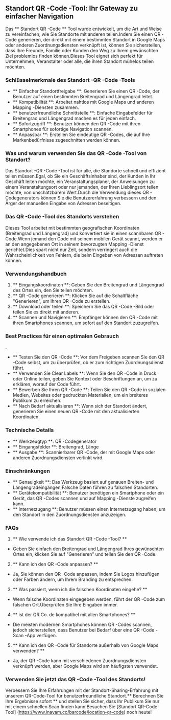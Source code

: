 ## Standort QR -Code -Tool: Ihr Gateway zu einfacher Navigation

Das ** Standort QR -Code ** Tool wurde entwickelt, um die Art und Weise zu vereinfachen, wie Sie Standorte mit anderen teilen.Indem Sie einen QR -Code generieren, der direkt mit einem bestimmten Standort in Google Maps oder anderen Zuordnungsdiensten verknüpft ist, können Sie sicherstellen, dass Ihre Freunde, Familie oder Kunden den Weg zu Ihrem gewünschten Ziel problemlos finden können.Dieses Tool eignet sich perfekt für Unternehmen, Veranstalter oder alle, die ihren Standort mühelos teilen möchten.

### Schlüsselmerkmale des Standort -QR -Code -Tools

- ** Einfacher Standortfreigabe **: Generieren Sie einen QR -Code, der Benutzer auf einen bestimmten Breitengrad und Längengrad leitet.
- ** Kompatibilität **: Arbeitet nahtlos mit Google Maps und anderen Mapping -Diensten zusammen.
- ** benutzerfreundliche Schnittstelle **: Einfache Eingabefelder für Breitengrad und Längengrad machen es für jeden einfach.
- ** Sofortzugriff **: Benutzer können den QR -Code mit ihren Smartphones für sofortige Navigation scannen.
- ** Anpassbar **: Erstellen Sie eindeutige QR -Codes, die auf Ihre Markenbedürfnisse zugeschnitten werden können.

### Was und warum verwenden Sie das QR -Code -Tool von Standort?

Das Standort -QR -Code -Tool ist für alle, die Standorte schnell und effizient teilen müssen.Egal, ob Sie ein Geschäftsinhaber sind, der Kunden in Ihr Geschäft leiten möchte, ein Veranstaltungsplaner, der Anweisungen zu einem Veranstaltungsort oder nur jemanden, der Ihren Lieblingsort teilen möchte, von unschätzbarem Wert.Durch die Verwendung dieses QR -Codegenerators können Sie die Benutzererfahrung verbessern und den Ärger der manuellen Eingabe von Adressen beseitigen.

### Das QR -Code -Tool des Standorts verstehen

Dieses Tool arbeitet mit bestimmten geografischen Koordinaten (Breitengrad und Längengrad) und konvertiert sie in einen scannbaren QR -Code.Wenn jemand den Code mit seinem mobilen Gerät scannt, werden er an den angegebenen Ort in seinem bevorzugten Mapping -Dienst gerichtet.Dies spart nicht nur Zeit, sondern verringert auch die Wahrscheinlichkeit von Fehlern, die beim Eingeben von Adressen auftreten können.

### Verwendungshandbuch

1. ** Eingangskoordinaten **: Geben Sie den Breitengrad und Längengrad des Ortes ein, den Sie teilen möchten.
2. ** QR -Code generieren **: Klicken Sie auf die Schaltfläche "Generieren", um Ihren QR -Code zu erstellen.
3. ** Download oder teilen **: Speichern Sie das QR -Code -Bild oder teilen Sie es direkt mit anderen.
4. ** Scannen und Navigieren **: Empfänger können den QR -Code mit ihren Smartphones scannen, um sofort auf den Standort zuzugreifen.

### Best Practices für einen optimalen Gebrauch

.
- ** Testen Sie den QR -Code **: Vor dem Freigeben scannen Sie den QR -Code selbst, um zu überprüfen, ob er zum richtigen Zuordnungsdienst führt.
- ** Verwenden Sie Clear Labels **: Wenn Sie den QR -Code in Druck oder Online teilen, geben Sie Kontext oder Beschriftungen an, um zu erklären, worauf der Code führt.
- ** Bewerben Sie Ihren QR -Code **: Teilen Sie den QR -Code in sozialen Medien, Websites oder gedruckten Materialien, um ein breiteres Publikum zu erreichen.
- ** Nach Bedarf aktualisieren **: Wenn sich der Standort ändert, generieren Sie einen neuen QR -Code mit den aktualisierten Koordinaten.

### Technische Details

- ** Werkzeugtyp **: QR -Codegenerator
- ** Eingangsfelder **: Breitengrad, Länge
- ** Ausgabe **: Scannierbarer QR -Code, der mit Google Maps oder anderen Zuordnungsdiensten verlinkt wird.

### Einschränkungen

- ** Genauigkeit **: Das Werkzeug basiert auf genauen Breiten- und Längengradeingängen;Falsche Daten führen zu falschen Standorten.
- ** Gerätekompatibilität **: Benutzer benötigen ein Smartphone oder ein Gerät, das QR -Codes scannen und auf Mapping -Dienste zugreifen kann.
- ** Internetzugang **: Benutzer müssen einen Internetzugang haben, um den Standort in den Zuordnungsdiensten anzuzeigen.

### FAQs

1. ** Wie verwende ich das Standort QR -Code -Tool? **
- Geben Sie einfach den Breitengrad und Längengrad Ihres gewünschten Ortes ein, klicken Sie auf "Generieren" und teilen Sie den QR -Code.

2. ** Kann ich den QR -Code anpassen? **
- Ja, Sie können den QR -Code anpassen, indem Sie Logos hinzufügen oder Farben ändern, um Ihrem Branding zu entsprechen.

3. ** Was passiert, wenn ich die falschen Koordinaten eingehe? **
- Wenn falsche Koordinaten eingegeben werden, führt der QR -Code zum falschen Ort.Überprüfen Sie Ihre Eingaben immer.

4. ** ist der QR Co. de kompatibel mit allen Smartphones? **
- Die meisten modernen Smartphones können QR -Codes scannen, jedoch sicherstellen, dass Benutzer bei Bedarf über eine QR -Code -Scan -App verfügen.

5. ** Kann ich den QR -Code für Standorte außerhalb von Google Maps verwenden? **
- Ja, der QR -Code kann mit verschiedenen Zuordnungsdiensten verknüpft werden, aber Google Maps wird am häufigsten verwendet.

### Verwenden Sie jetzt das QR -Code -Tool des Standorts!

Verbessern Sie Ihre Erfahrungen mit der Standort-Sharing-Erfahrung mit unserem QR-Code-Tool für benutzerfreundliche Standort.** Berechnen Sie Ihre Ergebnisse sofort ** und stellen Sie sicher, dass Ihr Publikum Sie nur mit einem schnellen Scan finden kann!Besuchen Sie [Standort QR-Code-Tool] (https://www.inayam.co/barcode/location-qr-code) noch heute!